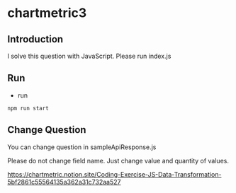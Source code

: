 # chartmetric3

## Introduction
I solve this question with JavaScript. Please run index.js

## Run

* run
```
npm run start
```

## Change Question
You can change question in sampleApiResponse.js

Please do not change field name. Just change value and quantity of values.

https://chartmetric.notion.site/Coding-Exercise-JS-Data-Transformation-5bf2861c55564135a362a31c732aa527
